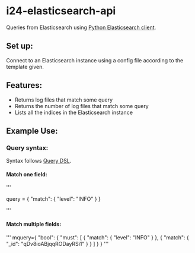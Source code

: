 # i24-elasticsearch-api

Queries from Elasticsearch using [Python Elasticsearch client](https://elasticsearch-py.readthedocs.io/en/v8.3.2/).

## Set up:
Connect to an Elasticsearch instance using a config file according to the template given.

## Features:
- Returns log files that match some query
- Returns the number of log files that match some query
- Lists all the indices in the Elasticsearch instance

## Example Use:

### Query syntax:
Syntax follows [Query DSL](https://www.elastic.co/guide/en/elasticsearch/reference/8.3/query-dsl.html).

#### Match one field: 
''' 

query = {
    "match": {
        "level": "INFO"
    }
}

'''


#### Match multiple fields:

'''
mquery={
    "bool": {
      "must": [
        {
          "match": {
            "level": "INFO"
          }
        },
        {
          "match": {
            "_id": "qDv8ioABjqqRODayRSi1"
          }
        }
      ]
    }
  }
'''

